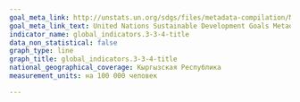 ```yaml
---
goal_meta_link: http://unstats.un.org/sdgs/files/metadata-compilation/Metadata-Goal-3.pdf
goal_meta_link_text: United Nations Sustainable Development Goals Metadata (pdf 865kB)
indicator_name: global_indicators.3-3-4-title
data_non_statistical: false
graph_type: line
graph_title: global_indicators.3-3-4-title
national_geographical_coverage: Кыргызская Республика
measurement_units: на 100 000 человек

---
```

